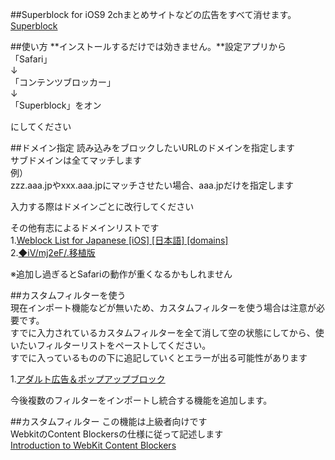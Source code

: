 ##Superblock for iOS9
2chまとめサイトなどの広告をすべて消せます。  
[Superblock](https://itunes.apple.com/us/app/superblock-guang-gaoburokku/id1041786553?l=ja&ls=1&mt=8)  

##使い方
**インストールするだけでは効きません。**設定アプリから  
「Safari」  
↓  
「コンテンツブロッカー」  
↓  
「Superblock」をオン  

にしてください

##ドメイン指定
読み込みをブロックしたいURLのドメインを指定します  
サブドメインは全てマッチします  
例）  
zzz.aaa.jpやxxx.aaa.jpにマッチさせたい場合、aaa.jpだけを指定します  
  
入力する際はドメインごとに改行してください  
  
その他有志によるドメインリストです  
1.[Weblock List for Japanese [iOS] [日本語] [domains]](http://cosmonote.blogspot.jp/2014/02/weblock-list-for-japanese-ios-domains.html?m=1)  
2.[◆iV/mj2eF/.移植版](http://sugokunemui.github.io/superblock/domain.html)  
  
※追加し過ぎるとSafariの動作が重くなるかもしれません
  
##カスタムフィルターを使う  
現在インポート機能などが無いため、カスタムフィルターを使う場合は注意が必要です。  
すでに入力されているカスタムフィルターを全て消して空の状態にしてから、使いたいフィルターリストをペーストしてください。  
すでに入っているものの下に追記していくとエラーが出る可能性があります  
  
1.[アダルト広告＆ポップアップブロック](http://sugokunemui.github.io/superblock/adult.html)  
  
今後複数のフィルターをインポートし統合する機能を追加します。  
  
##カスタムフィルター
この機能は上級者向けです  
WebkitのContent Blockersの仕様に従って記述します  
[Introduction to WebKit Content Blockers](https://www.webkit.org/blog/3476/content-blockers-first-look/)